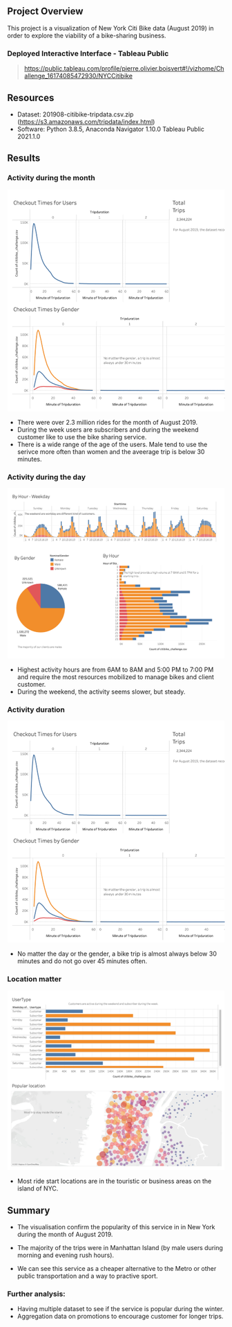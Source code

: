 ## Project Overview

This project is a visualization of New York Citi Bike data (August 2019) in order to explore the viability of a bike-sharing business.

### Deployed Interactive Interface - Tableau Public

> https://public.tableau.com/profile/pierre.olivier.boisvert#!/vizhome/Challenge_16174085472930/NYCCitibike

## Resources

- Dataset: 201908-citibike-tripdata.csv.zip (https://s3.amazonaws.com/tripdata/index.html)
- Software: Python 3.8.5, Anaconda Navigator 1.10.0 Tableau Public 2021.1.0

## Results

### Activity during the month

![preview](src/img/trip_time.png)

- There were over 2.3 million rides for the month of August 2019.
- During the week users are subscribers and during the weekend customer like to use the bike sharing service.
- There is a wide range of the age of the users. Male tend to use the serivce more often than women and the aveerage trip is below 30 minutes.

### Activity during the day

![preview](src/img/week_activity.png)

- Highest activity hours are from 6AM to 8AM and 5:00 PM to 7:00 PM and require the most resources mobilized to manage bikes and client customer.
- During the weekend, the activity seems slower, but steady.

### Activity duration

![preview](src/img/trip_time.png)

- No matter the day or the gender, a bike trip is almost always below 30 minutes and do not go over 45 minutes often.

### Location matter

![preview](src/img/trip_area.png)

- Most ride start locations are in the touristic or business areas on the island of NYC.

## Summary

- The visualisation confirm the popularity of this service in in New York during the month of August 2019.

- The majority of the trips were in Manhattan Island (by male users during morning and evening rush hours).

- We can see this service as a cheaper alternative to the Metro or other public transportation and a way to practive sport.

### Further analysis:

- Having multiple dataset to see if the service is popular during the winter.
- Aggregation data on promotions to encourage customer for longer trips.
